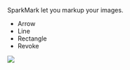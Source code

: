 SparkMark let you markup your images.

- Arrow
- Line
- Rectangle
- Revoke

![](https://i.loli.net/2020/03/12/OM8bA42jzs7ZUyx.jpg)

